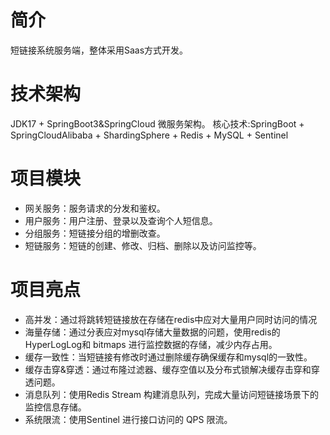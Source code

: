 # 简介
短链接系统服务端，整体采用Saas方式开发。
# 技术架构
JDK17 + SpringBoot3&SpringCloud 微服务架构。
核心技术:SpringBoot + SpringCloudAlibaba + ShardingSphere + Redis + MySQL + Sentinel
# 项目模块
- 网关服务：服务请求的分发和鉴权。
- 用户服务：用户注册、登录以及查询个人短信息。
- 分组服务：短链接分组的增删改查。
- 短链服务：短链的创建、修改、归档、删除以及访问监控等。
# 项目亮点
- 高并发：通过将跳转短链接放在存储在redis中应对大量用户同时访问的情况
- 海量存储：通过分表应对mysql存储大量数据的问题，使用redis的HyperLogLog和 bitmaps 进行监控数据的存储，减少内存占用。
- 缓存一致性：当短链接有修改时通过删除缓存确保缓存和mysql的一致性。
- 缓存击穿&穿透：通过布隆过滤器、缓存空值以及分布式锁解决缓存击穿和穿透问题。
- 消息队列：使用Redis Stream 构建消息队列，完成大量访问短链接场景下的监控信息存储。
- 系统限流：使用Sentinel 进行接口访问的 QPS 限流。